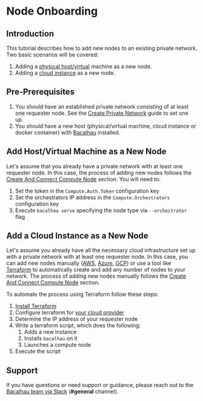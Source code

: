# Node Onboarding

## Introduction

This tutorial describes how to add new nodes to an existing private network. Two basic scenarios will be covered:

1. Adding a [physical host/virtual](quick-start-docker.md#add-host-virtual-machine-as-a-new-node) machine as a new node.
2. Adding a [cloud instance](quick-start-docker.md#add-a-cloud-instance-as-a-new-node) as a new node. ​

## Pre-Prerequisites

1. You should have an established private network consisting of at least one requester node. See the [Create Private Network](broken-reference) guide to set one up.
2. You should have a new host (physical/virtual machine, cloud instance or docker container) with [Bacalhau](broken-reference) installed.​

## Add Host/Virtual Machine as a New Node

Let's assume that you already have a private network with at least one requester node. In this case, the process of adding new nodes follows the [Create And Connect Compute Node](broken-reference) section. You will need to:

1. Set the token in the `Compute.Auth.Token` configuration key
2. Set the orchestrators IP address in the `Compute.Orchestrators` configuration key
3. Execute `bacalhau serve` specifying the node type via `--orchestrator` flag

## Add a Cloud Instance as a New Node

Let's assume you already have all the necessary cloud infrastructure set up with a private network with at least one requester node. In this case, you can add new nodes manually ([AWS](https://docs.aws.amazon.com/AWSEC2/latest/UserGuide/EC2_GetStarted.html), [Azure](https://learn.microsoft.com/en-us/azure/virtual-machines/linux/quick-create-cli), [GCP](https://cloud.google.com/compute/docs/machine-images/create-instance-from-machine-image)) or use a tool like [Terraform](https://developer.hashicorp.com/terraform/tutorials) to automatically create and add any number of nodes to your network. The process of adding new nodes manually follows the [Create And Connect Compute Node](broken-reference) section.

To automate the process using Terraform follow these steps:

1. [Install Terraform](https://developer.hashicorp.com/terraform/tutorials/aws-get-started/install-cli)
2. Configure terraform for [your cloud provider](https://developer.hashicorp.com/terraform/tutorials)
3. Determine the IP address of your requester node
4. Write a terraform script, which does the following:
   1. Adds a new instance
   2. Installs `bacalhau` on it
   3. Launches a compute node
5. Execute the script

## Support <a href="#support" id="support"></a>

If you have questions or need support or guidance, please reach out to the [Bacalhau team via Slack](https://bacalhauproject.slack.com/ssb/redirect) (**#general** channel).
